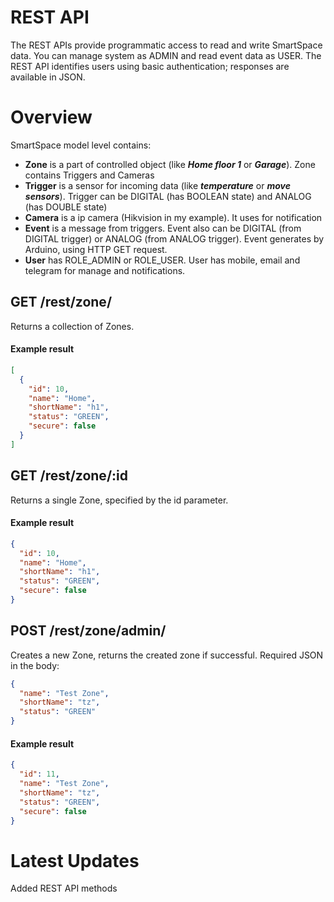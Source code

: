 # REST API
The REST APIs provide programmatic access to read and write SmartSpace data. You can manage system as ADMIN and read event data as USER. The REST API identifies users using basic authentication; responses are available in JSON.
# Overview
SmartSpace model level contains:

- **Zone** is a part of controlled object (like __*Home floor 1*__ or __*Garage*__). Zone contains Triggers and Cameras
- **Trigger** is a sensor for incoming data (like __*temperature*__ or __*move sensors*__). Trigger can be DIGITAL (has BOOLEAN state) and ANALOG (has DOUBLE state)
- **Camera** is a ip camera (Hikvision in my example). It uses for notification
- **Event** is a message from triggers. Event also can be DIGITAL (from DIGITAL trigger) or ANALOG (from ANALOG trigger). Event generates by Arduino, using HTTP GET request.
- **User** has ROLE_ADMIN or ROLE_USER. User has mobile, email and telegram for manage and notifications.

## GET /rest/zone/

Returns a collection of Zones.

#### Example result

```json
[
  {
    "id": 10,
    "name": "Home",
    "shortName": "h1",
    "status": "GREEN",
    "secure": false
  }
]
```

## GET /rest/zone/:id

Returns a single Zone, specified by the id parameter.

#### Example result

```json
{
  "id": 10,
  "name": "Home",
  "shortName": "h1",
  "status": "GREEN",
  "secure": false
}
```

## POST /rest/zone/admin/

Creates a new Zone, returns the created zone if successful. Required JSON in the body:

```json
{
  "name": "Test Zone",
  "shortName": "tz",
  "status": "GREEN"
}
```

#### Example result

```json
{
  "id": 11,
  "name": "Test Zone",
  "shortName": "tz",
  "status": "GREEN",
  "secure": false
}
```


# Latest Updates

Added REST API methods
